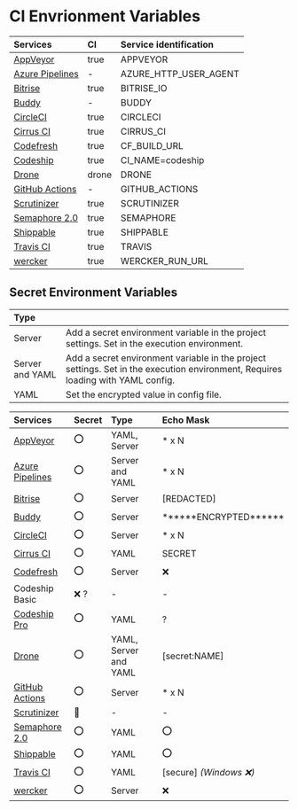 # CI Envrionment Variables

|Services|CI|Service identification|
|:--|:--|:--|
|[AppVeyor](https://www.appveyor.com/docs/environment-variables/)|true|APPVEYOR|
|[Azure Pipelines](https://docs.microsoft.com/en-us/azure/devops/pipelines/build/variables?view=azure-devops&tabs=yaml)|-|AZURE_HTTP_USER_AGENT|
|[Bitrise](https://devcenter.bitrise.io/jp/builds/available-environment-variables/)|true|BITRISE_IO|
|[Buddy](https://buddy.works/docs/pipelines/environment-variables#default-environment-variables)|-|BUDDY|
|[CircleCI](https://circleci.com/docs/2.0/env-vars/#built-in-environment-variables)|true|CIRCLECI|
|[Cirrus CI](https://cirrus-ci.org/guide/writing-tasks/#environment-variables)|true|CIRRUS_CI|
|[Codefresh](https://codefresh.io/docs/docs/codefresh-yaml/variables/#exporting-environment-variables-from-a-freestyle-step)|true|CF_BUILD_URL|
|[Codeship](https://documentation.codeship.com/basic/builds-and-configuration/set-environment-variables/)|true|CI_NAME=codeship|
|[Drone](https://0-8-0.docs.drone.io/environment-reference/)|drone|DRONE|
|[GitHub Actions](https://help.github.com/ja/actions/automating-your-workflow-with-github-actions/using-environment-variables#default-environment-variables)|-|GITHUB_ACTIONS|
|[Scrutinizer](https://scrutinizer-ci.com/docs/build/environment-variables)|true|SCRUTINIZER|
|[Semaphore 2.0](https://docs.semaphoreci.com/ci-cd-environment/environment-variables/)|true|SEMAPHORE|
|[Shippable](http://docs.shippable.com/ci/env-vars/#stdEnv)|true|SHIPPABLE|
|[Travis CI](https://docs.travis-ci.com/user/environment-variables/)|true|TRAVIS|
|[wercker](https://devcenter.wercker.com/administration/environment-variables/available-env-vars/)|true|WERCKER_RUN_URL|


## Secret Environment Variables

|Type||
|:--|:--|
|Server|Add a secret environment variable in the project settings. Set in the execution environment.|
|Server and YAML|Add a secret environment variable in the project settings. Set in the execution environment, Requires loading with YAML config.|
|YAML|Set the encrypted value in config file.|

|Services|Secret|Type|Echo Mask|
|:--|:--|:--|:--|
|[AppVeyor](https://www.appveyor.com/docs/build-configuration/#secure-variables)|:o:|YAML, Server| * x N |
|[Azure Pipelines](https://docs.microsoft.com/en-us/azure/devops/pipelines/process/variables?view=azure-devops&tabs=yaml%2Cbatch#secret-variables)|:o:|Server and YAML| * x N |
|[Bitrise](https://devcenter.bitrise.io/builds/env-vars-secret-env-vars/#about-secrets)|:o:|Server| \[REDACTED\] |
|[Buddy](https://buddy.works/docs/pipelines/handling-secrets#environment-variables-encryption)|:o:|Server| \*\*\*\*\*\*ENCRYPTED\*\*\*\*\*\* |
|[CircleCI](https://circleci.com/docs/2.0/env-vars/)|:o:|Server| * x N |
|[Cirrus CI](ENCRYPTED[9c27f429840137201c54a77bb56ad8698d0ae2ba6f5a2ceaabc02671e198707d1f6ba516199ee546df281d8a14b2c9cb])|:o:|YAML|SECRET|
|[Codefresh](https://codefresh.io/docs/docs/configure-ci-cd-pipeline/shared-configuration/)|:o:|Server|:x:|
|Codeship Basic|:x: ?|-|-|
|[Codeship Pro](https://documentation.codeship.com/pro/builds-and-configuration/environment-variables/#encrypting-your-environment-variables)|:o:|YAML|?|
|[Drone](https://docs.drone.io/secret/)|:o:|YAML, Server and YAML|\[secret:NAME\]|
|[GitHub Actions](https://help.github.com/en/actions/automating-your-workflow-with-github-actions/creating-and-using-encrypted-secrets)|:o:|Server| * x N |
|[Scrutinizer](https://scrutinizer-ci.com/docs/build/environment-variables)|:small_red_triangle:|-|-|
|[Semaphore 2.0](https://docs.semaphoreci.com/guided-tour/environment-variables-and-secrets/)|:o:|YAML|:o:|
|[Shippable](http://docs.shippable.com/ci/env-vars/#secure-variables)|:o:|YAML|:o:|
|[Travis CI](https://docs.travis-ci.com/user/environment-variables/#encrypting-environment-variables)|:o:|YAML|\[secure\] *(Windows :x:)* |
|[wercker](https://devcenter.wercker.com/administration/environment-variables/)|:o:|Server|:x:|
